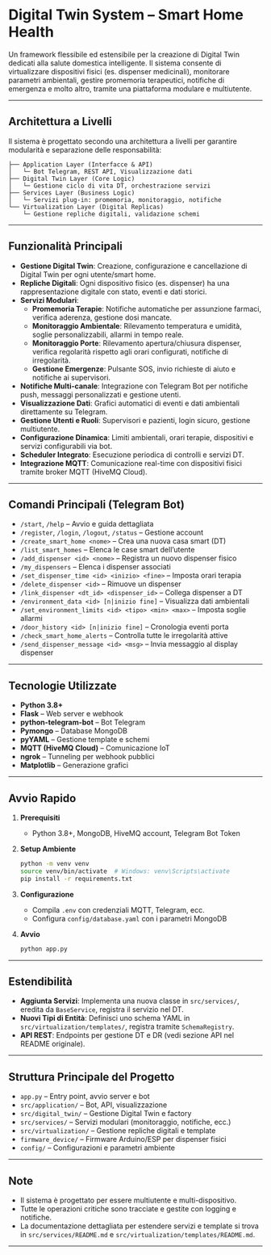 # Digital Twin System – Smart Home Health

Un framework flessibile ed estensibile per la creazione di Digital Twin dedicati alla salute domestica intelligente. Il sistema consente di virtualizzare dispositivi fisici (es. dispenser medicinali), monitorare parametri ambientali, gestire promemoria terapeutici, notifiche di emergenza e molto altro, tramite una piattaforma modulare e multiutente.

---

## Architettura a Livelli

Il sistema è progettato secondo una architettura a livelli per garantire modularità e separazione delle responsabilità:

```
├── Application Layer (Interfacce & API)
│   └─ Bot Telegram, REST API, Visualizzazione dati
├── Digital Twin Layer (Core Logic)
│   └─ Gestione ciclo di vita DT, orchestrazione servizi
├── Services Layer (Business Logic)
│   └─ Servizi plug-in: promemoria, monitoraggio, notifiche
└── Virtualization Layer (Digital Replicas)
    └─ Gestione repliche digitali, validazione schemi
```

---

## Funzionalità Principali

- **Gestione Digital Twin**: Creazione, configurazione e cancellazione di Digital Twin per ogni utente/smart home.
- **Repliche Digitali**: Ogni dispositivo fisico (es. dispenser) ha una rappresentazione digitale con stato, eventi e dati storici.
- **Servizi Modulari**:
  - **Promemoria Terapie**: Notifiche automatiche per assunzione farmaci, verifica aderenza, gestione dosi mancate.
  - **Monitoraggio Ambientale**: Rilevamento temperatura e umidità, soglie personalizzabili, allarmi in tempo reale.
  - **Monitoraggio Porte**: Rilevamento apertura/chiusura dispenser, verifica regolarità rispetto agli orari configurati, notifiche di irregolarità.
  - **Gestione Emergenze**: Pulsante SOS, invio richieste di aiuto e notifiche ai supervisori.
- **Notifiche Multi-canale**: Integrazione con Telegram Bot per notifiche push, messaggi personalizzati e gestione utenti.
- **Visualizzazione Dati**: Grafici automatici di eventi e dati ambientali direttamente su Telegram.
- **Gestione Utenti e Ruoli**: Supervisori e pazienti, login sicuro, gestione multiutente.
- **Configurazione Dinamica**: Limiti ambientali, orari terapie, dispositivi e servizi configurabili via bot.
- **Scheduler Integrato**: Esecuzione periodica di controlli e servizi DT.
- **Integrazione MQTT**: Comunicazione real-time con dispositivi fisici tramite broker MQTT (HiveMQ Cloud).

---

## Comandi Principali (Telegram Bot)

- `/start`, `/help` – Avvio e guida dettagliata
- `/register`, `/login`, `/logout`, `/status` – Gestione account
- `/create_smart_home <nome>` – Crea una nuova casa smart (DT)
- `/list_smart_homes` – Elenca le case smart dell’utente
- `/add_dispenser <id> <nome>` – Registra un nuovo dispenser fisico
- `/my_dispensers` – Elenca i dispenser associati
- `/set_dispenser_time <id> <inizio> <fine>` – Imposta orari terapia
- `/delete_dispenser <id>` – Rimuove un dispenser
- `/link_dispenser <dt_id> <dispenser_id>` – Collega dispenser a DT
- `/environment_data <id> [n|inizio fine]` – Visualizza dati ambientali
- `/set_environment_limits <id> <tipo> <min> <max>` – Imposta soglie allarmi
- `/door_history <id> [n|inizio fine]` – Cronologia eventi porta
- `/check_smart_home_alerts` – Controlla tutte le irregolarità attive
- `/send_dispenser_message <id> <msg>` – Invia messaggio al display dispenser

---

## Tecnologie Utilizzate

- **Python 3.8+**
- **Flask** – Web server e webhook
- **python-telegram-bot** – Bot Telegram
- **Pymongo** – Database MongoDB
- **pyYAML** – Gestione template e schemi
- **MQTT (HiveMQ Cloud)** – Comunicazione IoT
- **ngrok** – Tunneling per webhook pubblici
- **Matplotlib** – Generazione grafici

---

## Avvio Rapido

1. **Prerequisiti**
   - Python 3.8+, MongoDB, HiveMQ account, Telegram Bot Token

2. **Setup Ambiente**
   ```bash
   python -m venv venv
   source venv/bin/activate  # Windows: venv\Scripts\activate
   pip install -r requirements.txt
   ```

3. **Configurazione**
   - Compila `.env` con credenziali MQTT, Telegram, ecc.
   - Configura `config/database.yaml` con i parametri MongoDB

4. **Avvio**
   ```bash
   python app.py
   ```

---

## Estendibilità

- **Aggiunta Servizi**: Implementa una nuova classe in `src/services/`, eredita da `BaseService`, registra il servizio nel DT.
- **Nuovi Tipi di Entità**: Definisci uno schema YAML in `src/virtualization/templates/`, registra tramite `SchemaRegistry`.
- **API REST**: Endpoints per gestione DT e DR (vedi sezione API nel README originale).

---

## Struttura Principale del Progetto

- `app.py` – Entry point, avvio server e bot
- `src/application/` – Bot, API, visualizzazione
- `src/digital_twin/` – Gestione Digital Twin e factory
- `src/services/` – Servizi modulari (monitoraggio, notifiche, ecc.)
- `src/virtualization/` – Gestione repliche digitali e template
- `firmware_device/` – Firmware Arduino/ESP per dispenser fisici
- `config/` – Configurazioni e parametri ambiente

---

## Note

- Il sistema è progettato per essere multiutente e multi-dispositivo.
- Tutte le operazioni critiche sono tracciate e gestite con logging e notifiche.
- La documentazione dettagliata per estendere servizi e template si trova in `src/services/README.md` e `src/virtualization/templates/README.md`.

---